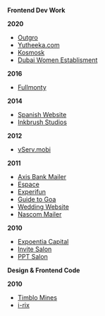 **Frontend Dev Work**

**2020**
 - [Outgro](https://outgro.in/)
 - [Yutheeka.com](https://yutheeka.com/)  
 - [Kosmosk](https://kosmosk.in/)
 - [Dubai Women Establisment](https://dwe.gov.ae/en/dwe-initiatives)

**2016**
 - [Fullmonty](https://vailancio.com/fullmonty/)

**2014**
 - [Spanish Website](https://vailancio.com/spanish_site/)
 - [Inkbrush Studios](https://vailancio.com/inkbrush/)

**2012**
- [vServ.mobi](https://vailancio.com/vserv/)

**2011**
 - [Axis Bank Mailer](https://vailancio.com/axis-mailer/)
 - [Espace](https://vailancio.com/espace/)
 - [Experifun](https://vailancio.com/experifun/) 
 - [Guide to Goa](https://vailancio.com/guide_to_goa/) 
 - [Wedding Website](https://vailancio.com/wedding/)
 - [Nascom Mailer](https://vailancio.com/nascom_mailer/mailer.html)

**2010**

 - [Expoentia Capital](https://vailancio.com/expo)
 - [Invite Salon](https://vailancio.com/invite_salon_v2/)
 - [PPT Salon](https://vailancio.com/pptsalon/)


**Design & Frontend Code**


**2010**
 - [Timblo Mines](https://vailancio.com/timblomines/)
 - [i-rix](#)

<!--stackedit_data:
eyJoaXN0b3J5IjpbMTA4Nzk3ODM0OSw5NDE3MDIzNzgsMTE5Nz
k0NzI3OCwxNTE2MjMxNzI1LC0xNjYyOTEwMTU0XX0=
-->
